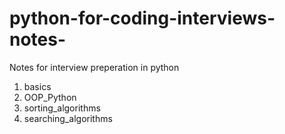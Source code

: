 # python-for-coding-interviews-notes-
Notes for interview preperation in python
1. basics
2. OOP_Python
3. sorting_algorithms
4. searching_algorithms
